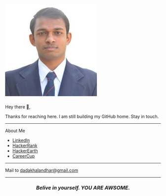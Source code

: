 # [![Dada Khalandhar](https://github.com/DadaKhalandharGooty/DadaKhalandharGooty/blob/main/main/icon/Header.jfif)](https://www.linkedin.com/in/dada-khalandhar-3551445b/)

Hey there 👋,

Thanks for reaching here. I am still building my GitHub home. Stay in touch.

  ---
  About Me
  - [LinkedIn](https://www.linkedin.com/in/dada-khalandhar-3551445b/)
  - [HackerRank](https://www.hackerrank.com/dadakhalandhar)
  - [HackerEarth](https://www.hackerearth.com/@dadakhalandhar)
  - [CareerCup](https://www.careercup.com/user?id=15430890)
  
 ---
 
   Mail to [dadakhalandhar@gmail.com](mailto:dadakhalandhar@gmail.com?subject=Reaching%20you%20be%20looking%20at%20your%20profile%20in%20GitHub)
 
 ---
<p>
 <h3 align="center"><i>Belive in yourself. YOU ARE AWSOME.</i></h3>
</p>
